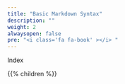 ```yaml
---
title: "Basic Markdown Syntax"
description: ""
weight: 2
alwaysopen: false
pre: "<i class='fa fa-book' ></i> "
---
```


Index

{{% children  %}}
